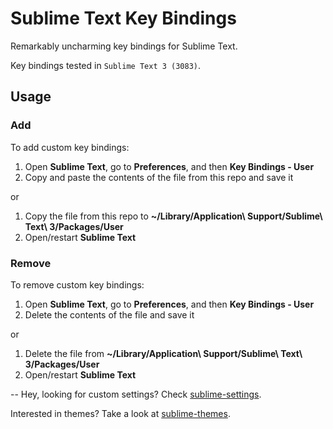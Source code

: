 # Sublime Text Key Bindings
Remarkably uncharming key bindings for Sublime Text.

Key bindings tested in `Sublime Text 3 (3083)`.

## Usage

### Add

To add custom key bindings:

1. Open **Sublime Text**, go to **Preferences**, and then **Key Bindings - User**
2. Copy and paste the contents of the file from this repo and save it

or

1. Copy the file from this repo to **~/Library/Application\ Support/Sublime\ Text\ 3/Packages/User**
2. Open/restart **Sublime Text**

### Remove

To remove custom key bindings:

1. Open **Sublime Text**, go to **Preferences**, and then **Key Bindings - User**
2. Delete the contents of the file and save it

or

1. Delete the file from **~/Library/Application\ Support/Sublime\ Text\ 3/Packages/User**
2. Open/restart **Sublime Text**

--
Hey, looking for custom settings? Check [sublime-settings](https://github.com/adrfer/sublime-settings).

Interested in themes? Take a look at [sublime-themes](https://github.com/adrfer/sublime-themes).